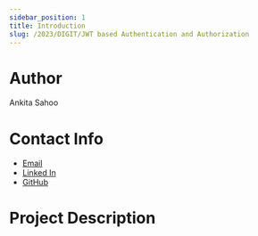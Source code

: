 ```yaml
---
sidebar_position: 1
title: Introduction
slug: /2023/DIGIT/JWT based Authentication and Authorization
---
```



# Author
Ankita Sahoo

# Contact Info
- [Email](mailto:rklankitasahoo2001@gmail.com)
- [Linked In](https://www.linkedin.com/in/ankita-sahoo-7a1134157/)
- [GitHub](https://github.com/AieshaShetty)

# Project Description

